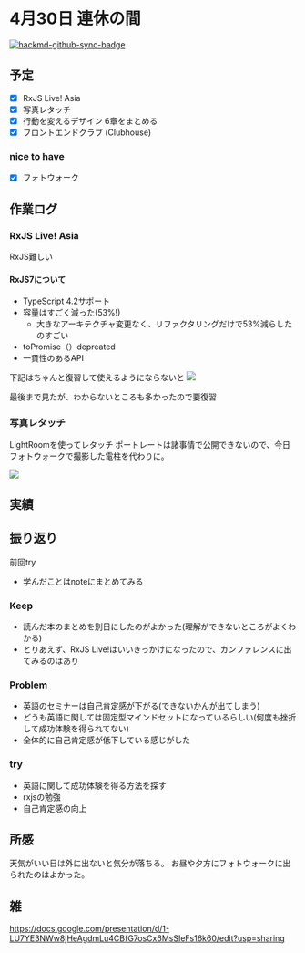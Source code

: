 # 4月30日 連休の間

[![hackmd-github-sync-badge](https://hackmd.io/XPvf45nWSIKx_O3QRsaFmg/badge)](https://hackmd.io/XPvf45nWSIKx_O3QRsaFmg)


## 予定
- [x] RxJS Live! Asia
- [x] 写真レタッチ
- [x] 行動を変えるデザイン 6章をまとめる
- [x] フロントエンドクラブ (Clubhouse)

### nice to have
- [x] フォトウォーク

## 作業ログ
### RxJS Live! Asia

RxJS難しい

#### RxJS7について
* TypeScript 4.2サポート
* 容量はすごく減った(53%!)
   * 大きなアーキテクチャ変更なく、リファクタリングだけで53%減らしたのすごい
* toPromise（）depreated
* 一貫性のあるAPI



下記はちゃんと復習して使えるようにならないと
![](https://i.imgur.com/t5Qw7rT.jpg)

最後まで見たが、わからないところも多かったので要復習

### 写真レタッチ
LightRoomを使ってレタッチ
ポートレートは諸事情で公開できないので、今日フォトウォークで撮影した電柱を代わりに。

![](https://i.imgur.com/U2lPlgO.jpg)

## 実績

## 振り返り
前回try
* 学んだことはnoteにまとめてみる 

### Keep
* 読んだ本のまとめを別日にしたのがよかった(理解ができないところがよくわかる)
* とりあえず、RxJS Live!はいいきっかけになったので、カンファレンスに出てみるのはあり

### Problem
* 英語のセミナーは自己肯定感が下がる(できないかんが出てしまう)
* どうも英語に関しては固定型マインドセットになっているらしい(何度も挫折して成功体験を得られてない)
* 全体的に自己肯定感が低下している感じがした

### try
* 英語に関して成功体験を得る方法を探す
* rxjsの勉強
* 自己肯定感の向上

## 所感

天気がいい日は外に出ないと気分が落ちる。
お昼や夕方にフォトウォークに出られたのはよかった。

## 雑

https://docs.google.com/presentation/d/1-LU7YE3NWw8jHeAgdmLu4CBfG7osCx6MsSIeFs16k60/edit?usp=sharing

